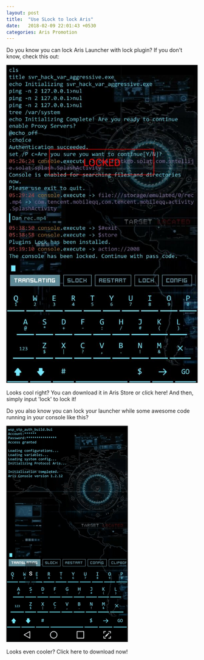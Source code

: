 ```yaml
---
layout: post
title:  "Use SLock to lock Aris"
date:   2018-02-09 22:01:43 +0530
categories: Aris Promotion
---
```


Do you know you can lock Aris Launcher with lock plugin? If you don't know, check this out:

![lock](/assets/screenshot_lock.jpg)

Looks cool right? You can download it in Aris Store or click here! And then, simply input 'lock' to lock it!

Do you also know you can lock your launcher while some awesome code running in your console like this?

![lock](/assets/screenshot_slock.gif)

Looks even cooler? Click here to download now!